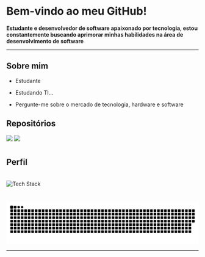 # Bem-vindo ao meu GitHub!
**Estudante e desenvolvedor de software apaixonado por tecnologia, estou constantemente buscando aprimorar minhas habilidades na área de desenvolvimento de software**

---

## Sobre mim

* Estudante

* Estudando TI...

* Pergunte-me sobre o mercado de tecnologia, hardware e software

## Repositórios
<div>
  <a href="https://github.com/Dimitri-Matheus/MinimalTube" target="_blank"><img src="https://github-readme-stats-dimitri-matheus.vercel.app/api/pin/?username=Dimitri-Matheus&repo=MinimalTube&theme=dark&show_owner=false&hide_border=false&bg_color=0d1117&text_color=ffffff&icon_color=407BFF&title_color=ffffff&border_color=191d24" target="_blank"></a>
  <a href="https://github.com/Dimitri-Matheus/Snake" target="_blank"><img src="https://github-readme-stats-dimitri-matheus.vercel.app/api/pin/?username=Dimitri-Matheus&repo=Snake&theme=dark&show_owner=false&hide_border=false&bg_color=0d1117&text_color=ffffff&icon_color=407BFF&title_color=ffffff&border_color=191d24" target="_blank"></a>
</div>

#

## Perfil
<div>
  <div style="display: inline_block"></div><br>
    <img height="100" width="1000" align="center" alt="Tech Stack" src="https://github-readme-tech-stack.vercel.app/api/cards?title=Tech+Stack&align=center&titleAlign=center&lineCount=1&theme=github_dark_green&hideBg=true&bg=%230D1117&badge=%23161B22&border=%2321262D&titleColor=%23407BFF&line1=python%2CPython%2Cffffff%3Bflutter%2Cflutter%2Cffffff%3Bdart%2Cdart%2Cffffff%3Bjavascript%2Cjavascript%2Cffffff%3B" />
</div>

#

![snake gif](https://github.com/Dimitri-Matheus/Dimitri-Matheus/blob/output/github-contribution-grid-snake-dark.svg)

---
